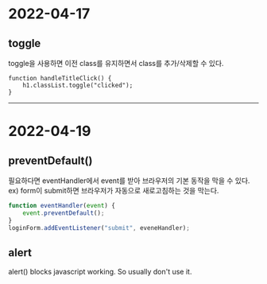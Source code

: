# 2022-04-17
## toggle
toggle을 사용하면 이전 class를 유지하면서 class를 추가/삭제할 수 있다.
```
function handleTitleClick() {
    h1.classList.toggle("clicked");
}
```
***

# 2022-04-19
## preventDefault()
필요하다면 eventHandler에서 event를 받아 브라우저의 기본 동작을 막을 수 있다.  
ex) form이 submit하면 브라우저가 자동으로 새로고침하는 것을 막는다.

```javascript
function eventHandler(event) {
    event.preventDefault();
}
loginForm.addEventListener("submit", eveneHandler);
```

## alert
alert() blocks javascript working. So usually don't use it.
